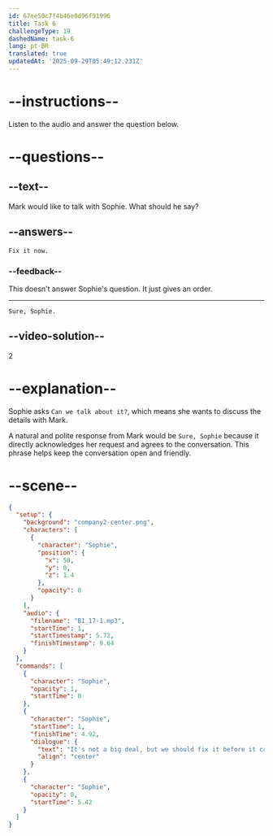```yaml
---
id: 67ee50c7f4b46e0d96f91996
title: Task 6
challengeType: 19
dashedName: task-6
lang: pt-BR
translated: true
updatedAt: '2025-09-29T05:49:12.231Z'
---
```


<!-- (audio) Sophie: It's not a big deal, but we should fix it before it causes problems. Can we talk about it? -->

<!-- SPEAKING -->

# --instructions--

Listen to the audio and answer the question below.

# --questions--

## --text--

Mark would like to talk with Sophie. What should he say?

## --answers--

`Fix it now.`

### --feedback--

This doesn't answer Sophie's question. It just gives an order.

---

`Sure, Sophie.`

## --video-solution--

2

# --explanation--

Sophie asks `Can we talk about it?`, which means she wants to discuss the details with Mark.

A natural and polite response from Mark would be `Sure, Sophie` because it directly acknowledges her request and agrees to the conversation. This phrase helps keep the conversation open and friendly.

# --scene--

```json
{
  "setup": {
    "background": "company2-center.png",
    "characters": [
      {
        "character": "Sophie",
        "position": {
          "x": 50,
          "y": 0,
          "z": 1.4
        },
        "opacity": 0
      }
    ],
    "audio": {
      "filename": "B1_17-1.mp3",
      "startTime": 1,
      "startTimestamp": 5.72,
      "finishTimestamp": 9.64
    }
  },
  "commands": [
    {
      "character": "Sophie",
      "opacity": 1,
      "startTime": 0
    },
    {
      "character": "Sophie",
      "startTime": 1,
      "finishTime": 4.92,
      "dialogue": {
        "text": "It's not a big deal, but we should fix it before it causes problems. Can we talk about it?",
        "align": "center"
      }
    },
    {
      "character": "Sophie",
      "opacity": 0,
      "startTime": 5.42
    }
  ]
}
```
